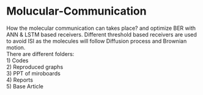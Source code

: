 # Molucular-Communication
How the molecular communication can takes place? and optimize BER with ANN &amp; LSTM based receivers.
Different threshold based receivers are used to avoid ISI as the molecules will follow Diffusion process and Brownian motion. 
</br > There are different folders: 
</br > 1) Codes
</br > 2) Reproduced graphs
</br > 3) PPT of miroboards
</br > 4) Reports
</br > 5) Base Article
